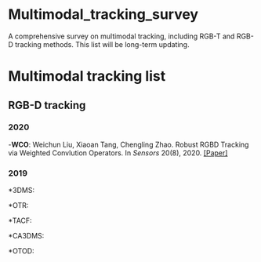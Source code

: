 # Multimodal_tracking_survey
A comprehensive survey on multimodal tracking, including RGB-T and RGB-D tracking methods. This list will be long-term updating.

# Multimodal tracking list
 ## RGB-D tracking
 ### 2020
 -**WCO**: Weichun Liu, Xiaoan Tang, Chengling Zhao. Robust RGBD Tracking via Weighted Convlution Operators. In _Sensors_ 20(8), 2020. [[Paper]](https://ieeexplore.ieee.org/stamp/stamp.jsp?tp=&arnumber=8950173/)
 ### 2019
*3DMS:
 
*OTR:
 
*TACF:
 
*CA3DMS:
 
*OTOD:
 
